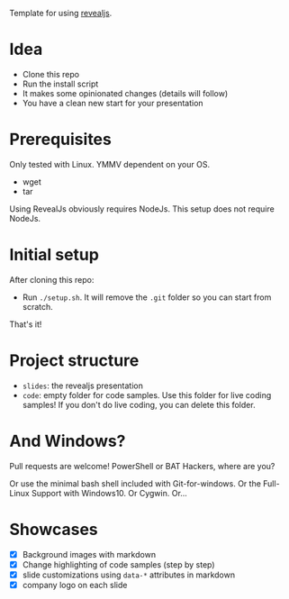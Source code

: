 Template for using [revealjs](https://github.com/hakimel/reveal.js).

# Idea

- Clone this repo
- Run the install script
- It makes some opinionated changes (details will follow)
- You have a clean new start for your presentation

# Prerequisites

Only tested with Linux. YMMV dependent on your OS.

- wget
- tar

Using RevealJs obviously requires NodeJs. This setup does not require NodeJs.

# Initial setup 

After cloning this repo:

- Run `./setup.sh`. It will remove the `.git` folder so you can start from scratch.

That's it!

# Project structure

- `slides`: the revealjs presentation
- `code`: empty folder for code samples. Use this folder for live coding samples! If you don't do live coding, you can delete this folder.

# And Windows?

Pull requests are welcome! PowerShell or BAT Hackers, where are you?

Or use the minimal bash shell included with Git-for-windows. Or the Full-Linux Support with Windows10. Or Cygwin. Or...

# Showcases

- [x] Background images with markdown
- [x] Change highlighting of code samples (step by step)
- [x] slide customizations using `data-*` attributes in markdown
- [x] company logo on each slide
